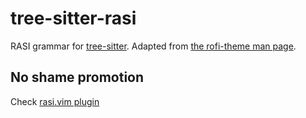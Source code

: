 tree-sitter-rasi
==================

RASI grammar for [tree-sitter](https://github.com/tree-sitter/tree-sitter). Adapted from [the rofi-theme man page](https://man.archlinux.org/man/community/rofi/rofi-theme.5.en).

## No shame promotion
Check [rasi.vim plugin](https://github.com/Fymyte/rasi.vim)

